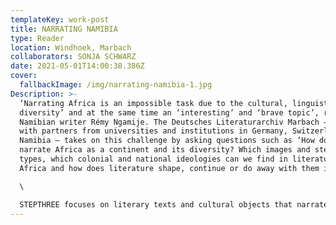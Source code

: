 ```yaml
---
templateKey: work-post
title: NARRATING NAMIBIA
type: Reader
location: Windhoek, Marbach
collaborators: SONJA SCHWARZ
date: 2021-05-01T14:00:38.386Z
cover:
  fallbackImage: /img/narrating-namibia-1.jpg
Description: >-
  ‘Narrating Africa is an impossible task due to the cultural, linguistic
  diversity’ and at the same time an ‘interesting’ and ‘brave topic’, reflects
  Namibian writer Rémy Ngamije. The Deutsches Literaturarchiv Marbach – together
  with partners from universities and institutions in Germany, Switzerland and
  Namibia – takes on this challenge by asking questions such as ‘How do we
  narrate Africa as a continent and its diversity? Which images and stereo
  types, which colonial and national ideologies can we find in literature about
  Africa and how does literature shape, continue or do away with them in turn?’\

  \

  STEPTHREE focuses on literary texts and cultural objects that narrate Namibia. The selection of texts portrays the multilingual Namibian society. Together, texts and objects represent snapshots of Namibian literature and culture. Scholars and writers discuss and contextualise their meaning and narration, but also raise further questions. Come and see for yourself.
---
```

